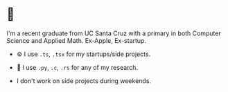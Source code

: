 # 👋 
I'm a recent graduate from UC Santa Cruz with a primary in both Computer Science and Applied Math. Ex-Apple, Ex-startup. 

- ⚙️ I use `.ts`, `.tsx` for my startups/side projects. 

- 🔎 I use `.py`, `.c`, `.rs` for any of my research.

- I don't work on side projects during weekends.

